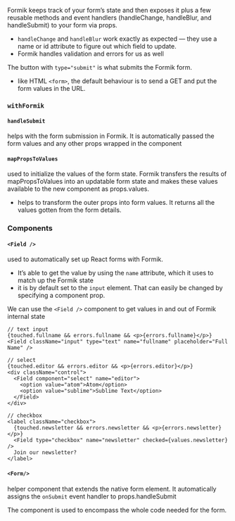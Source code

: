 
Formik keeps track of your form’s state and then exposes it plus a few reusable methods and event handlers (handleChange​, handleBlur​, and handleSubmit​) to your form via props​. 
- `handleChange​` and `handleBlur​` work exactly as expected — they use a name​ or id​ attribute to figure out which field to update.
- Formik handles validation and errors for us as well

The button with `type="submit"` is what submits the Formik form. 
- like HTML `<form>`, the default behaviour is to send a GET and put the form values in the URL.

### `withFormik`

#### `handleSubmit`
helps with the form submission in Formik. It is automatically passed the form values and any other props wrapped in the component

#### `mapPropsToValues`
used to initialize the values of the form state. Formik transfers the results of mapPropsToValues​ into an updatable form state and makes these values available to the new component as props.values.
- helps to transform the outer props into form values. It returns all the values gotten from the form details.

### Components
#### `<Field />`
used to automatically set up React forms with Formik. 
- It’s able to get the value by using the `name` attribute, which it uses to match up the Formik state 
- it is by default set to the `input` element. That can easily be changed by specifying a component prop.

We can use the `<Field />` component to get values in and out of Formik internal state

```tsx
// text input
{touched.fullname && errors.fullname && <p>{errors.fullname}</p>}
<Field className="input" type="text" name="fullname" placeholder="Full Name" />

// select
{touched.editor && errors.editor && <p>{errors.editor}</p>}
<div className="control">
  <Field component="select" name="editor">
    <option value="atom">Atom</option>
    <option value="sublime">Sublime Text</option>
  </Field>
</div>

// checkbox
<label className="checkbox">
  {touched.newsletter && errors.newsletter && <p>{errors.newsletter}</p>}
  <Field type="checkbox" name="newsletter" checked={values.newsletter} />
  Join our newsletter?
</label>
```

#### `<Form/>`
helper component ​​that extends the native form​ element. ​​It automatically assigns the `onSubmit​` event handler to props.handleSubmit

The component is used to encompass the whole code needed for the form.